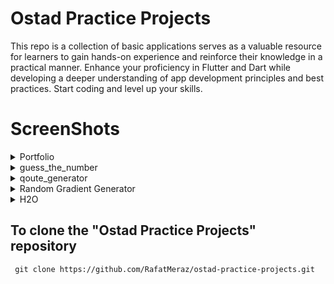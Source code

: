 # Ostad Practice Projects

This repo is a collection of basic applications serves as a valuable resource for learners to gain hands-on experience and reinforce their knowledge in a practical manner. Enhance your proficiency in Flutter and Dart while developing a deeper understanding of app development principles and best practices. Start coding and level up your skills.

# ScreenShots

 <details>
 <summary>Portfolio </summary>
 <img src="https://github.com/RafatMeraz/ostad-practice-projects/assets/53111065/d6afd43d-7ca3-4ba3-8944-34f91823140a" alt="s,2" width="200" height="400">
 </details>
  <details>
 <summary>guess_the_number </summary>
 <img src="https://github.com/RafatMeraz/ostad-practice-projects/assets/53111065/8045910b-1678-43a7-a80c-023c3f21d39b" alt="s,2" width="200" height="400">
 </details>
  <details>
 <summary>qoute_generator </summary>
 <img src="https://github.com/RafatMeraz/ostad-practice-projects/assets/53111065/d587aeb2-32af-4c20-b9e7-cdf2b753eec2" alt="s,2" width="200" height="400">
 </details>

 <details>
 <summary>Random Gradient Generator</summary>
  <p>Fun practice project. Generate gradient on button tap. Tap on color code to copy.</p>
  <img src="https://github.com/nbakh16/ostad-practice-projects/assets/38786346/cc50cd43-8a93-417c-9677-ee26096ba2cb" alt="random-gradient-gif" width="250">
 </details>
 
 <details>
 <summary> H2O </summary>
  <p>H2O is a mobile application that tracks your regular water consumptions.</p>
  <img src="https://github.com/RafatMeraz/ostad-practice-projects/assets/53111065/4b1cacd9-1292-428f-b97b-a7ea97f6f476" alt="h20" width="250">
 </details>

## To clone the "Ostad Practice Projects" repository

```
 git clone https://github.com/RafatMeraz/ostad-practice-projects.git
```
